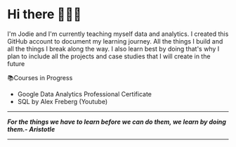 # Hi there 🙋🏼‍♀️
I'm Jodie and I'm currently teaching myself data and analytics. I created this GitHub account to document my learning journey. All the things I build and all the things I break along the way. I also learn best by doing that's why I plan to include all the projects and case studies that I will create in the future

📚Courses in Progress
- Google Data Analytics Professional Certificate
- SQL by Alex Freberg (Youtube)


***
_**For the things we have to learn before we can do them, we learn by doing them.- Aristotle**_
***
